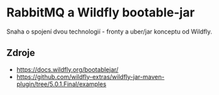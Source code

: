 # RabbitMQ a Wildfly bootable-jar
Snaha o spojení dvou technologií - fronty a uber/jar konceptu od Wildfly.

## Zdroje
* https://docs.wildfly.org/bootablejar/
* https://github.com/wildfly-extras/wildfly-jar-maven-plugin/tree/5.0.1.Final/examples

